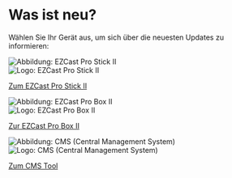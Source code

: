# Was ist neu?

Wählen Sie Ihr Gerät aus, um sich über die neuesten Updates zu informieren:

<div class="md-showcase">
	<img src="/assets/img/stick2.png" alt="Abbildung: EZCast Pro Stick II">
	<div>
		<img src="/assets/img/ezcastpro.stick2.black.png" alt="Logo: EZCast Pro Stick II">
		<p><a href="/pro-stick-d10/whatsnew">Zum EZCast Pro Stick II</a></p>
	</div>
</div>
<div class="md-showcase">
	<img src="/assets/img/box2.png" alt="Abbildung: EZCast Pro Box II">
	<div>
		<img src="/assets/img/ezcastpro.box2.black.logo.png" alt="Logo: EZCast Pro Box II">
		<p><a href="/pro-box-b10/whatsnew">Zur EZCast Pro Box II</a></p>
	</div>
</div>
<div class="md-showcase">
	<img src="/assets/img/thumbnail.video.cms.png" alt="Abbildung: CMS (Central Management System)">
	<div>
		<img src="/assets/img/ezcastpro.cms.logo.svg" alt="Logo: CMS (Central Management System)">
		<p><a href="/cms/whatsnew">Zum CMS Tool</a></p>
	</div>
</div>
